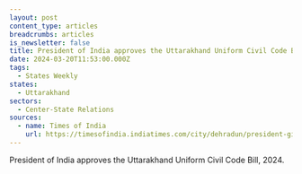 ```yaml
---
layout: post
content_type: articles
breadcrumbs: articles
is_newsletter: false
title: President of India approves the Uttarakhand Uniform Civil Code Bill, 2024
date: 2024-03-20T11:53:00.000Z
tags:
  - States Weekly
states:
  - Uttarakhand
sectors:
  - Center-State Relations
sources:
  - name: Times of India
    url: https://timesofindia.indiatimes.com/city/dehradun/president-gives-approval-uttarakhand-all-set-to-become-first-state-to-have-ucc/articleshow/108459258.cms
---
```

President of India approves the Uttarakhand Uniform Civil Code Bill, 2024.
